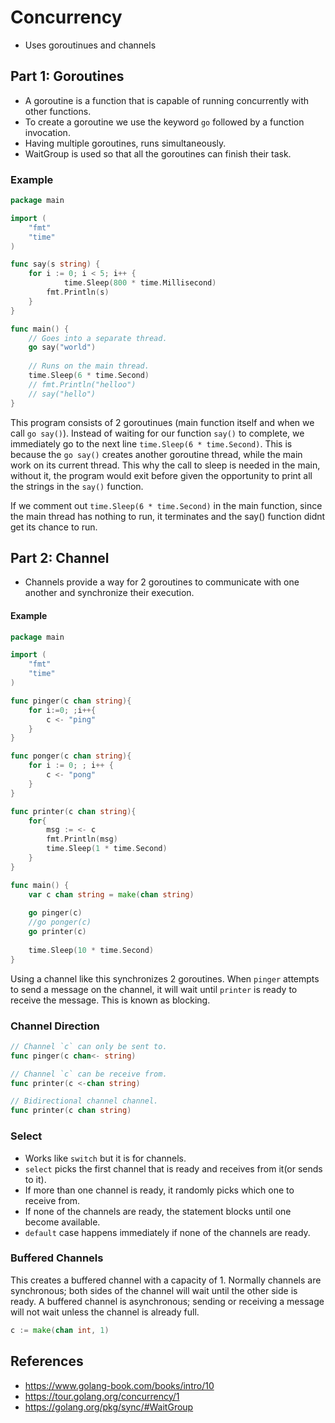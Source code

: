 # Concurrency

- Uses goroutinues and channels


## Part 1: Goroutines
- A goroutine is a function that is capable of running concurrently with other functions.
- To create a goroutine we use the keyword `go` followed by a function invocation. 
- Having multiple goroutines, runs simultaneously. 
-  WaitGroup is used so that all the goroutines can finish their task. 

### Example
```go
package main

import (
	"fmt"
	"time"
)

func say(s string) {
	for i := 0; i < 5; i++ {
    		time.Sleep(800 * time.Millisecond)
		fmt.Println(s)
	}
}

func main() {
	// Goes into a separate thread.
	go say("world")
	
	// Runs on the main thread.
	time.Sleep(6 * time.Second)
	// fmt.Println("helloo")
	// say("hello")
}
```

This program consists of 2 goroutinues (main function itself and when we call `go say()`).
Instead of waiting for our function `say()` to complete, we immediately go to the next line `time.Sleep(6 * time.Second)`. This is because the `go say()` creates another goroutine thread, while the main work on its current thread.
This why the call to sleep is needed in the main, without it, the program would exit before given the opportunity to print all the strings in the `say()` function.

If we comment out `time.Sleep(6 * time.Second)` in the main function, since the main thread has nothing to run, it terminates and the say() function didnt get its chance to run.  

## Part 2: Channel

- Channels provide a way for 2 goroutines to communicate with one another and synchronize their execution. 

#### Example

```go
package main

import (
	"fmt"
	"time"
)

func pinger(c chan string){
	for i:=0; ;i++{
		c <- "ping"
	}
}

func ponger(c chan string){
	for i := 0; ; i++ {
		c <- "pong"
	}
}

func printer(c chan string){
	for{
		msg := <- c
		fmt.Println(msg)
		time.Sleep(1 * time.Second)
	}
}

func main() {
	var c chan string = make(chan string)
	
	go pinger(c)
	//go ponger(c)
	go printer(c)
	
	time.Sleep(10 * time.Second)
}
```
Using a channel like this synchronizes 2 goroutines. When `pinger` attempts to send a message on the channel, it will wait until `printer` is ready to receive the message. This is known as blocking. 

### Channel Direction 

```go
// Channel `c` can only be sent to.
func pinger(c chan<- string)

// Channel `c` can be receive from. 
func printer(c <-chan string)

// Bidirectional channel channel.
func printer(c chan string)
```

### Select
- Works like `switch` but it is for channels. 
- `select` picks the first channel that is ready and receives from it(or sends to it).
- If more than one channel is ready, it randomly picks which one to receive from. 
- If none of the channels are ready, the statement blocks until one become available. 
- `default` case happens immediately if none of the channels are ready.

### Buffered Channels

This creates a buffered channel with a capacity of 1. Normally channels are synchronous; both sides of the channel will wait until the other side is ready. A buffered channel is asynchronous; sending or receiving a message will not wait unless the channel is already full. 

```go 
c := make(chan int, 1)
```





## References
- https://www.golang-book.com/books/intro/10
- https://tour.golang.org/concurrency/1
- https://golang.org/pkg/sync/#WaitGroup
